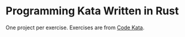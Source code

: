 # Programming Kata Written in Rust

One project per exercise.
Exercises are from [Code Kata](http://codekata.com).

